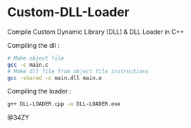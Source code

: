 # Custom-DLL-Loader
Compile Custom Dynamic Library (DLL) &amp; DLL Loader in C++

Compiling the dll : 
```bash
# Make object file
gcc -c main.c 
# Make dll file from object file instructions
gcc -shared -o main.dll main.o
```

Compiling the loader :
```bash
g++ DLL-LOADER.cpp -o DLL-LOADER.exe
```

@34ZY

